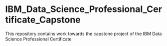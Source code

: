 # IBM_Data_Science_Professional_Certificate_Capstone
This repository contains work towards the capstone project of the IBM Data Science Professional Certificate
